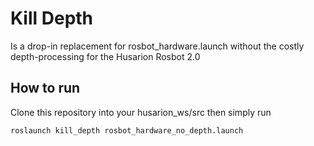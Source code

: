 # Kill Depth
Is a drop-in replacement for rosbot_hardware.launch without the costly depth-processing for the Husarion Rosbot 2.0

## How to run
Clone this repository into your husarion_ws/src then simply run 
```
roslaunch kill_depth rosbot_hardware_no_depth.launch
```
